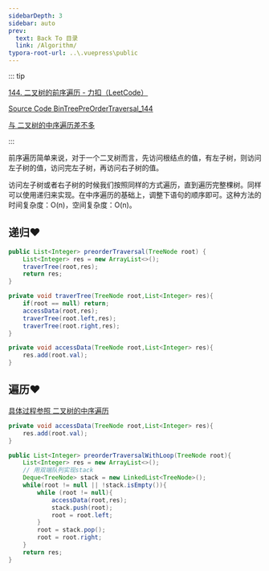 ```yaml
---
sidebarDepth: 3
sidebar: auto
prev:
  text: Back To 目录
  link: /Algorithm/
typora-root-url: ..\.vuepress\public
---
```




::: tip

[144. 二叉树的前序遍历 - 力扣（LeetCode）](https://leetcode.cn/problems/binary-tree-preorder-traversal/)

[Source Code BinTreePreOrderTraversal_144](https://github.com/Q10Viking/learncode/blob/main/algorithm/src/main/java/org/hzz/tree/BinTreePreOrderTraversal_144.java)

[与 二叉树的中序遍历差不多](https://q10viking.github.io/Algorithm/%E4%BA%8C%E5%8F%89%E6%A0%91%E7%9A%84%E4%B8%AD%E5%BA%8F%E9%81%8D%E5%8E%86.html)

:::

前序遍历简单来说，对于一个二叉树而言，先访问根结点的值，有左子树，则访问左子树的值，访问完左子树，再访问右子树的值。

访问左子树或者右子树的时候我们按照同样的方式遍历，直到遍历完整棵树。同样可以使用递归来实现。在中序遍历的基础上，调整下语句的顺序即可。这种方法的时间复杂度：O(n)，空间复杂度：O(n)。



## 递归❤️

```java
public List<Integer> preorderTraversal(TreeNode root) {
    List<Integer> res = new ArrayList<>();
    traverTree(root,res);
    return res;
}

private void traverTree(TreeNode root,List<Integer> res){
    if(root == null) return;
    accessData(root,res);
    traverTree(root.left,res);
    traverTree(root.right,res);
}

private void accessData(TreeNode root,List<Integer> res){
    res.add(root.val);
}
```



## 遍历❤️

[具体过程参照 二叉树的中序遍历](https://q10viking.github.io/Algorithm/%E4%BA%8C%E5%8F%89%E6%A0%91%E7%9A%84%E4%B8%AD%E5%BA%8F%E9%81%8D%E5%8E%86.html)

```java
private void accessData(TreeNode root,List<Integer> res){
    res.add(root.val);
}

public List<Integer> preorderTraversalWithLoop(TreeNode root){
    List<Integer> res = new ArrayList<>();
    // 用双端队列实现stack
    Deque<TreeNode> stack = new LinkedList<TreeNode>();
    while(root != null || !stack.isEmpty()){
        while (root != null){
            accessData(root,res);
            stack.push(root);
            root = root.left;
        }
        root = stack.pop();
        root = root.right;
    }
    return res;
}
```

